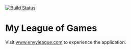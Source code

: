 [![Build Status](https://travis-ci.org/vtapadia/envyleague.svg?branch=master)](https://travis-ci.org/vtapadia/envyleague)


My League of Games 
==================

Visit www.envyleague.com to experience the application.
